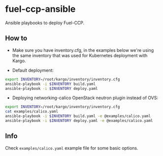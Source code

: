 fuel-ccp-ansible
================

Ansible playbooks to deploy Fuel-CCP.


How to
------

* Make sure you have inventory.cfg, in the examples below we're using the same
inventory that was used for Kubernetes deployment with Kargo.

* Default deployment:

```bash
export INVENTORY=/root/kargo/inventory/inventory.cfg
ansible-playbook -i $INVENTORY build.yaml
ansible-playbook -i $INVENTORY deploy.yaml
```

* Deploying networking-calico OpenStack neutron plugin instead of OVS:

```bash
export INVENTORY=/root/kargo/inventory/inventory.cfg
cat examples/calico.yaml
ansible-playbook -i $INVENTORY build.yaml -e @examples/calico.yaml
ansible-playbook -i $INVENTORY deploy.yaml -e @examples/calico.yaml
```

Info
----

Check `examples/calico.yaml` example file for some basic options.

